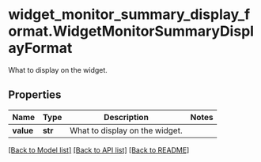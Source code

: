 # widget_monitor_summary_display_format.WidgetMonitorSummaryDisplayFormat

What to display on the widget.
## Properties
Name | Type | Description | Notes
------------ | ------------- | ------------- | -------------
**value** | **str** | What to display on the widget. | 

[[Back to Model list]](../README.md#documentation-for-models) [[Back to API list]](../README.md#documentation-for-api-endpoints) [[Back to README]](../README.md)


